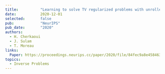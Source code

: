 ```yaml
---
title:          "Learning to solve TV regularized problems with unrolled algorithms"
date:           2020-12-01
selected:       false
pub:            "NeurIPS"
pub_date:       "2020"
authors:
  - H. Cherkaoui
  - J. Sulam
  - T. Moreau
links:
  Paper: https://proceedings.neurips.cc/paper/2020/file/84fec9a8e45846340fdf5c7c9f7ed66c-Paper.pdf
topics:
  - Inverse Problems
---
```

